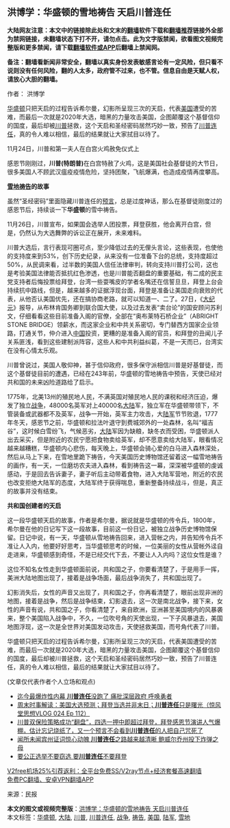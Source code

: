  <h2>洪博学：华盛顿的雪地祷告 天启川普连任</h2> <p class="notice"><b>大陆网友注意：本文中的链接除此处和文末的<a href="https://github.com/bannedbook/fanqiang" >翻墙</a>软件下载和<a href="https://github.com/killgcd/justmysocks/blob/master/README.md">翻墙推荐</a>链接外全部为禁网链接，未翻墙状态下打不开，请勿点击。此为文字版禁闻，欲看图文视频完整版和更多禁闻，请下载<a href="https://github.com/bannedbook/fanqiang">翻墙软件或APP</a>后翻墙上禁闻网。</p><p>备注：翻墙看新闻非常安全，翻墙以真实身份发表敏感言论有一定风险，但只看不说则没有任何风险，翻的人太多，政府管不过来，也不管。信息自由是天赋人权，请放心大胆的翻墙。</b></p>  <div class="entry"> <p>作者： 洪博学</p> <p id="summary"><a href="https://www.bannedbook.org/bnews/tag/%e5%8d%8e%e7%9b%9b%e9%a1%bf/" class="st_tag internal_tag" rel="tag" title="标签 华盛顿 下的日志">华盛顿</a>只把天启的过程告诉希尔曼，幻影所呈现三次的天启，代表<a href="https://www.bannedbook.org/bnews/tag/%e7%be%8e%e5%9b%bd/" class="st_tag internal_tag" rel="tag" title="标签 美国 下的日志">美国</a>遭受的苦难，而最后一次就是2020年大选，暗黑的力量攻击美国，企图颠覆这个基督信仰的国度，最后却被<a href="https://www.bannedbook.org/bnews/tag/%e5%b7%9d%e6%99%ae/" class="st_tag internal_tag" rel="tag" title="标签 川普 下的日志">川普</a>拯救，这个天启和圣经密码居然巧妙一致，预告了<a href="https://www.bannedbook.org/bnews/tag/%E5%B7%9D%E6%99%AE%E8%BF%9E%E4%BB%BB/" class="st_tag internal_tag" rel="tag" title="标签 川普连任 下的日志">川普连任</a>，真的令人难以相信，最后的结果就让大家拭目以待了。</p> <p id="conimg">11月24日，川普和第一夫人在白宫火鸡赦免仪式上</p> <p>感恩节刚刚过，<strong>川普(特朗普)</strong>在白宫特赦了火鸡，这是美国社会基督徒的大节日，很多美国人不顾武汉瘟疫疫情危险，坚持团聚，飞航爆满，也造成疫情再度攀高。</p>  <p><strong><a href="https://www.bannedbook.org/bnews/tag/%E9%9B%AA%E5%9C%B0/" class="st_tag internal_tag" rel="tag" title="标签 雪地 下的日志">雪地</a><a href="https://www.bannedbook.org/bnews/tag/%E7%A5%B7%E5%91%8A/" class="st_tag internal_tag" rel="tag" title="标签 祷告 下的日志">祷告</a>的故事</strong></p> <p>虽然“圣经密码”里面隐藏川普连任的<span class='wp_keywordlink'><a href="https://www.bannedbook.org/forum5/" title="预言玄学禁书下载" rel="nofollow">预言</a></span>，总是过度神话，那么在基督徒刚度过的感恩节后，持续谈一下<strong>华盛顿</strong>的雪中祷告。</p> <p>11月26日，川普宣布，如果国会选举人团投票，拜登获胜，他会离开白宫，但是，仍然认为大选舞弊的诉讼正在展开，未来难料。</p> <p>川普大选后，言行表现可圈可点，至少降低过去的无俚头言论，这些表现，也使他的支持度来到53%，创下历史纪录，从来没有一位准备下台的总统，支持度超过50%，从民调来看，过半数的美国人信任法律审判，转向支持川普打公司，这也是考验美国法律能否抵抗红色渗透，也是川普能否翻盘的重要基础，有二成的民主党支持者后悔投票给拜登，台湾一些耍嘴皮的学者名嘴还在信誓旦旦，拜登上台会持续抗中路线，但是，越来越多的证据浮现台面，拜登是准备让美国走向衰败的代表，从他否认美国优先，还在搞协商老路，就可以知道一、二了。27日，《<span class='wp_keywordlink_affiliate'><a href="http://www.epochtimes.com/" title="大纪元" target="_blank">大纪元</a></span>》报导，从布林肯国务卿到联合国大使，以及过去发表“卖台论”的国安顾问苏利文，仔细看看这些目前准备入阁的官僚，全部在“奥布莱特石桥企业”（ABRIGHT STONE BRIDGE）领薪水，而这家企业和中共关系密切，专门替西方国家企业领路，打通关节，仲介进入<span class='wp_keywordlink_affiliate'><a href="https://www.bannedbook.org/" title="中国" target="_blank">中国</a></span>投资，更糟的是准备入阁的官员，和拜登的丑闻儿子关系匪浅，看到这些建制派阵容，这些人和中共利益纠葛，不是一天而已，台湾实在没有心情太乐观。</p>  <p>川普曾说过，美国人敬仰神，甚于信仰政府，很多保守派相信川普是好基督徒，而这个基督徒目前的遭遇，已经在243年前，华盛顿的雪地祷告中预告，天使已经对共和国的未来凶险道路给了启示。</p> <p>1775年，北美13州的殖民地人民，不满英国对殖民地人民的课税和经济压迫，爆发了独立<a href="https://www.bannedbook.org/bnews/tag/%E6%88%98%E4%BA%89/" class="st_tag internal_tag" rel="tag" title="标签 战争 下的日志">战争</a>，48000名英军对上40000名<span class='wp_keywordlink_affiliate'><a href="https://www.bannedbook.org/" title="大陆" target="_blank">大陆</a></span>军，独立军在华盛顿带领下，不管装备或武器都不及英军，战争一开始，英军主力攻击，大<a href="https://www.bannedbook.org/bnews/tag/%E9%99%86%E5%86%9B/" class="st_tag internal_tag" rel="tag" title="标签 陆军 下的日志">陆军</a>节节败退，1777年冬天，感恩节之前，华盛顿和拉法叶退守到费城郊外的一处森林，名叫“福吉谷”，这时候白雪纷飞，气候恶劣，<a href="https://www.bannedbook.org/bnews/tag/%e5%a4%a7%e9%99%86/" class="st_tag internal_tag" rel="tag" title="标签 大陆 下的日志">大陆</a>军因为缺粮，缺冬衣而受困，华盛顿派人出去采买，但是附近的农民宁愿把食物卖给英军，却不愿意卖给大陆军，眼看情况越来越糟糕，华盛顿内心悲伤，每天晚上，华盛顿会骑心爱的白马进入森林深处，然后从马上下来，在雪地里跪下祷告，今天美国历史博物馆还留着这一幅雪地祷告的画作，有一天，一位磨坊农夫进入森林，看到祷告这一幕，深深被华盛顿的虔诚感动，于是回去告诉妻子，妻子听后主动带着食物，进入大陆军营地，附近的农民也改变拒绝大陆军的态度，大陆军终于获得喘息，重新整备持续战斗，但是，真正的故事并没有结束。</p> <p><strong>共和国创建者的天启</strong></p> <p>这一段华盛顿天启的故事，作者是希尔曼，据说就是华盛顿的传令兵，1800年，希尔曼在他的日记写下这一段故事，目前这一份日记，被独立战争历史博物馆保留。日记中说，有一天，华盛顿从雪地祷告回来，进入营帐之内，并告知传令兵不准让人入内，他要好好思考，当华盛顿思考的时候，一位美丽的女性从营帐外迳自走进来，华盛顿感到奇怪，不是已经交代下去，不要让人入内吗？这位女性是谁？</p>  <p>这位不知名女性走到华盛顿面前说，共和国之子，你要看清楚了，于是用手一挥，美洲大陆地图出现了，接着是战争场面，最后战争消失了，共和国出现了。</p> <p>幻影消失后，女性的声音又出现了，共和国之子，你再看清楚了，眼前出现非洲的地图，接着是战争，然后是战争结束，幻影退去，这一次是南北战争，接下来，女性的声音有说，共和国之子，你看清楚了，来自欧洲，亚洲甚至美国境内的风暴袭来，整个美国陷入战争中，不久，一位吹号角的天使出现，一下子风暴退去，美国地图浮现，这一次是全世界对美国发动攻击，天使拯救美国，而号角代表了川普。</p> <p>华盛顿只把天启的过程告诉希尔曼，幻影所呈现三次的天启，代表美国遭受的苦难，而最后一次就是2020年大选，暗黑的力量攻击美国，企图颠覆这个基督信仰的国度，最后却被川普拯救，这个天启和圣经密码居然巧妙一致，预告了川普连任，真的令人难以相信，最后的结果就让大家拭目以待了。</p> <p>(文章仅代表作者个人立场和观点)</p>  <ul class='op-related-articles' title='相关阅读'> <li><a href='https://www.bannedbook.org/bnews/topimagenews/20201201/1439781.html' target='_blank'>迄今最爆炸性内幕 <b>川普连任</b>没跑了 痛批深层政府 呼唤勇者</a></li> <li><a href='https://www.bannedbook.org/bnews/bannedvideo/20201101/1439404.html' target='_blank'>周末时事解读：美国大选预测；拜登当选并非末日；<b>川普连任</b>只是曙光（惊风堂思想VLOG 024 Ep 112）</a></li> <li><a href='https://www.bannedbook.org/bnews/bannedvideo/20201128/1438359.html' target='_blank'>川普双保险策略成功“翻盘”，四选一押中即超过拜登，拜登感恩节演讲人气爆棚，估计忘记烧纸了，又一个预言不会看到<b>川普连任</b>的人把自己咒死了</a></li> <li><a href='https://www.bannedbook.org/bnews/cnnews/20201127/1437736.html' target='_blank'>闻所未闻宾州证词惊心动魄 <b>川普连任</b>之路越来越清晰 鲍威尔乔州投下炸弹之母</a></li> <li><a href='https://www.bannedbook.org/bnews/comments/20201126/1437185.html' target='_blank'>要公正选举不要窃选 要<b>川普连任</b>不要拜登</a></li> </ul> <p class="texttj"> <a href="https://github.com/bannedbook/fanqiang/wiki/V2ray%E6%9C%BA%E5%9C%BA" target="_blank">V2free机场25%引荐返利：全平台免费SS/V2ray节点+经济套餐高速翻墙</a><br/> <a href="https://github.com/bannedbook/fanqiang/wiki/%E7%A6%81%E9%97%BB%E7%BD%91%E5%AE%89%E5%8D%93%E7%BF%BB%E5%A2%99%E6%96%B0%E9%97%BBAPP" target="_blank">免费PC翻墙、安卓VPN翻墙APP</a></p><p> 来源：民报 </p><a name='sharetosocial'></a>       <div><b>本文的图文或视频完整版</b>：<a href='https://www.bannedbook.org/bnews/comments/20201201/1439990.html'>洪博学：华盛顿的雪地祷告 天启川普连任</a></div>  </div><!--END ENTRY--> <div class="postfooter"> <div>本文标签：<a href="https://www.bannedbook.org/bnews/tag/%e5%8d%8e%e7%9b%9b%e9%a1%bf/" rel="tag">华盛顿</a>, <a href="https://www.bannedbook.org/bnews/tag/%e5%a4%a7%e9%99%86/" rel="tag">大陆</a>, <a href="https://www.bannedbook.org/bnews/tag/%e5%b7%9d%e6%99%ae/" rel="tag">川普</a>, <a href="https://www.bannedbook.org/bnews/tag/%E5%B7%9D%E6%99%AE%E8%BF%9E%E4%BB%BB/" rel="tag">川普连任</a>, <a href="https://www.bannedbook.org/bnews/tag/%E6%88%98%E4%BA%89/" rel="tag">战争</a>, <a href="https://www.bannedbook.org/bnews/tag/%E7%A5%B7%E5%91%8A/" rel="tag">祷告</a>, <a href="https://www.bannedbook.org/bnews/tag/%e7%be%8e%e5%9b%bd/" rel="tag">美国</a>, <a href="https://www.bannedbook.org/bnews/tag/%E9%99%86%E5%86%9B/" rel="tag">陆军</a>, <a href="https://www.bannedbook.org/bnews/tag/%E9%9B%AA%E5%9C%B0/" rel="tag">雪地</a></div>  </div><!--END POSTFOOTER--> 